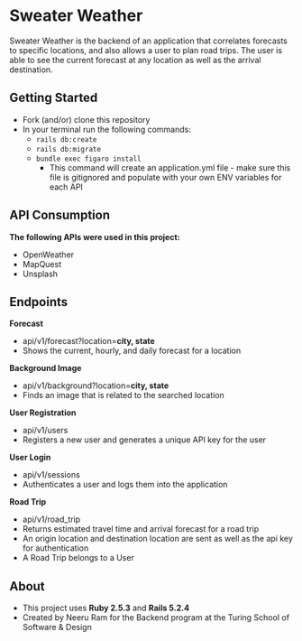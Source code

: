 # Sweater Weather

Sweater Weather is the backend of an application that correlates forecasts to specific locations, and also allows a user to plan road trips. The user is able to see the current forecast at any location as well as the arrival destination. 

## Getting Started
- Fork (and/or) clone this repository
- In your terminal run the following commands:
  - `rails db:create`
  - `rails db:migrate`
  - `bundle exec figaro install`
    - This command will create an application.yml file - make sure this file is gitignored and populate with your own ENV variables for each API

## API Consumption
**The following APIs were used in this project:**
- OpenWeather
- MapQuest
- Unsplash

## Endpoints 

**Forecast**
- api/v1/forecast?location=**city, state**
- Shows the current, hourly, and daily forecast for a location

**Background Image**
- api/v1/background?location=**city, state**
- Finds an image that is related to the searched location

**User Registration**
- api/v1/users
- Registers a new user and generates a unique API key for the user

**User Login**
- api/v1/sessions
- Authenticates a user and logs them into the application

**Road Trip**
- api/v1/road_trip
- Returns estimated travel time and arrival forecast for a road trip
- An origin location and destination location are sent as well as the api key for authentication
- A Road Trip belongs to a User

## About
- This project uses **Ruby 2.5.3** and **Rails 5.2.4**
- Created by Neeru Ram for the Backend program at the Turing School of Software & Design
